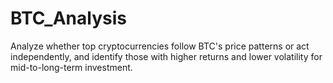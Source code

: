 # BTC_Analysis
Analyze whether top cryptocurrencies follow BTC's price patterns or act independently, and identify those with higher returns and lower volatility for mid-to-long-term investment.
